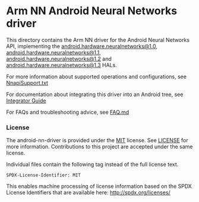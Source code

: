 # Arm NN Android Neural Networks driver

This directory contains the Arm NN driver for the Android Neural Networks API, implementing the android.hardware.neuralnetworks@1.0, android.hardware.neuralnetworks@1.1, android.hardware.neuralnetworks@1.2 and android.hardware.neuralnetworks@1.3 HALs.

For more information about supported operations and configurations, see [NnapiSupport.txt](NnapiSupport.txt)

For documentation about integrating this driver into an Android tree, see [Integrator Guide](docs/IntegratorGuide.md)

For FAQs and troubleshooting advice, see [FAQ.md](docs/FAQ.md)

### License

The android-nn-driver is provided under the [MIT](https://spdx.org/licenses/MIT.html) license.
See [LICENSE](LICENSE) for more information. Contributions to this project are accepted under the same license.

Individual files contain the following tag instead of the full license text.

    SPDX-License-Identifier: MIT

This enables machine processing of license information based on the SPDX License Identifiers that are available here: http://spdx.org/licenses/
